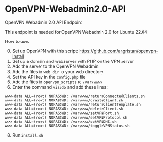 # OpenVPN-Webadmin2.0-API
OpenVPN Webadmin 2.0 API Endpoint

This endpoint is needed for OpenVPN Webadmin 2.0 for Ubuntu 22.04

How to use:

0. Set up OpenVPN with this script: https://github.com/angristan/openvpn-install
2. Set up a domain and webserver with PHP on the VPN server
3. Add the server to the OpenVPN Webadmin
4. Add the files in `web_dir` to your web directory
5. Set the API key in the `config.php` file
6. Add the files in `openvpn_scripts` to `/var/www/`
7. Enter the command `visudo` and add these lines:

```
www-data ALL=(root) NOPASSWD: /var/www/returnConnectedClients.sh
www-data ALL=(root) NOPASSWD: /var/www/createClient.sh
www-data ALL=(root) NOPASSWD: /var/www/returnClientTemplate.sh
www-data ALL=(root) NOPASSWD: /var/www/deleteClient.sh
www-data ALL=(root) NOPASSWD: /var/www/setVPNPort.sh
www-data ALL=(root) NOPASSWD: /var/www/setVPNProtocol.sh
www-data ALL=(root) NOPASSWD: /var/www/setVPNDNS.sh
www-data ALL=(root) NOPASSWD: /var/www/toggleVPNStatus.sh
```
8. Run `install.sh`

